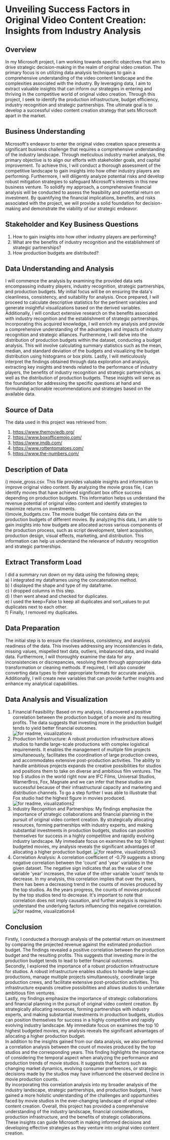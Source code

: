 # Unveiling Success Factors in Original Video Content Creation: Insights from Industry Analysis
## Overview 
In my Microsoft project, I am working towards specific objectives that aim to drive strategic decision-making in the realm of original video creation. The primary focus is on utilizing data analysis techniques to gain a comprehensive understanding of the video content landscape and the complexities associated with the industry. By leveraging data, I aim to extract valuable insights that can inform our strategies in entering and thriving in the competitive world of original video creation. Through this project, I seek to identify the production infrastructure, budget efficiency, industry recognition and strategic partnerships. The ultimate goal is to develop a successful video content creation strategy that sets Microsoft apart in the market.
## Business Understanding 
Microsoft's endeavor to enter the original video creation space presents a significant business challenge that requires a comprehensive understanding of the industry landscape. Through meticulous industry market analysis, the primary objective is to align our efforts with stakeholder goals, and capital improvement. To achieve this, I will conduct a thorough assessment of the competitive landscape to gain insights into how other industry players are performing. Furthermore, I will diligently analyze potential risks and develop robust mitigation strategies to safeguard Microsoft's interests in this new business venture. To solidify my approach, a comprehensive financial analysis will be conducted to assess the feasibility and potential return on investment. By quantifying the financial implications, benefits, and risks associated with the project, we will provide a solid foundation for decision-making and demonstrate the viability of our strategic endeavor.
## Stakeholder and Key Business Questions
1) How to gain insights into how other industry players are performing?
2) What are the benefits of industry recognition and the establishment of strategic partnerships?
3) How production budgets are distributed?
## Data Understanding and Analysis 
I will commence the analysis by examining the provided data sets encompassing industry players, industry recognition, strategic partnerships, and production budgets. My initial focus will be on ensuring the data's cleanliness, consistency, and suitability for analysis. Once prepared, I will proceed to calculate descriptive statistics for the pertinent variables and generate insightful visualizations based on the derived variables. Additionally, I will conduct extensive research on the benefits associated with industry recognition and the establishment of strategic partnerships. Incorporating this acquired knowledge, I will enrich my analysis and provide a comprehensive understanding of the advantages and impacts of industry recognition and strategic alliances. Furthermore, I will delve into the distribution of production budgets within the dataset, conducting a budget analysis. This will involve calculating summary statistics such as the mean, median, and standard deviation of the budgets and visualizing the budget distribution using histograms or box plots. Lastly, I will meticulously interpret the findings obtained through data exploration and analysis, extracting key insights and trends related to the performance of industry players, the benefits of industry recognition and strategic partnerships, as well as the distribution of production budgets. These insights will serve as the foundation for addressing the specific questions at hand and formulating actionable recommendations and strategies based on the available data.
## Source of Data 
The data used in this project was retrieved from:
 1) https://www.themoviedb.org/
 2) https://www.boxofficemojo.com/
 3) https://www.imdb.com/
 4) https://www.rottentomatoes.com/
 5) https://www.the-numbers.com/
 ## Description of Data
 i) movie_gross.csv. This file provides valuable insights and information to improve original video content. By analyzing the movie gross file, I can identify movies that have achieved significant box office success depending on production budgets. This information helps us understand the revenue potential of original video content and identify strategies to maximize returns on investments.                                                                                    
ii)movie_budgets.csv. The movie budget file contains data on the production budgets of different movies. By analyzing this data, I am able to gain insights into how budgets are allocated across various components of the production process, such as script development, talent acquisition, production design, visual effects, marketing, and distribution. This information can help us understand the relevance of industry recognition and strategic partnerships.
## Extract Transform Load 
I did a summary run down on my data using the following steps;                                                                                                     
 a) I integrated my dataframes using the concatenation method.                                                                                                     
 b) I displayed the shape and type of my dataframe.                                                                                                               
 c) I dropped columns in this step.                                                                                                                               
 d) I then went ahead and checked for duplicates.                                                                                                                 
 e) I used the keep=False to keep all duplicates and sort_values to put duplicates next to each other.                                                             
 f) Finally, I removed my duplicates.
## Data Preparation
The initial step is to ensure the cleanliness, consistency, and analysis readiness of the data. This involves addressing any inconsistencies in data, missing values, mispelled text data, outliers, imbalanced data, and invalid data. Furthermore, I will thoroughly examine the data for any inconsistencies or discrepancies, resolving them through appropriate data transformation or cleaning methods. If required, I will also consider converting data types to their appropriate formats for accurate analysis. Additionally, I will create new variables that can provide further insights and enhance my analytical capabilities.
## Data Analysis and Visualization
1) Financial Feasibility: Based on my analysis, I discovered a positive correlation between the production budget of a movie and its resulting profits. The data suggests that investing more in the production budget tends to yield better financial outcomes.                                                                 
![for readme, visualizations](https://github.com/Wendy0001/EndofP1/assets/132939772/c2580d84-bdd5-46ad-8b47-dc7e69fd46ea)                                        
2) Production Infrastructure: A robust production infrastructure allows studios to handle large-scale productions with complex logistical requirements. It enables the management of multiple film projects simultaneously, facilitates the coordination of large production crews, and accommodates extensive post-production activities. The ability to handle ambitious projects expands the creative possibilities for studios and positions them to take on diverse and ambitious film ventures. The top 5 studios in the world right now are IFC Films, Universal Studios, WarnerBros, Fox, Magnate and we can infer that these studios are successful because of their infrastructural capacity and marketing and distribution channels. To go a step further I was able to illustrate that Fox studio had the highest figure in movies produced.       
![for readme, visualizations2](https://github.com/Wendy0001/EndofP1/assets/132939772/7842589c-a103-4a27-b088-1c14609fdbd6)                                       
3) Industry Recognition and Partnerships: My findings emphasize the importance of strategic collaborations and financial planning in the pursuit of original video content creation. By strategically allocating resources, forming partnerships with industry experts, and making substantial investments in production budgets, studios can position themselves for success in a highly competitive and rapidly evolving industry landscape. My immediate focus on examines the top 10 highest budgeted movies, my analysis reveals the significant advantages of allocating a higher production budget.                                                         ![for readme, visualizations3](https://github.com/Wendy0001/EndofP1/assets/132939772/8458fb42-e922-4e84-9634-13bf6884f1b4)                                   
4) Correlation Analysis: A correlation coefficient of -0.79 suggests a strong negative correlation between the 'count' and 'year' variables in the given dataset. The negative sign indicates that as the value of one variable 'year' increases, the value of the other variable 'count' tends to decrease. In my analysis, this correlation implies that over the years, there has been a decreasing trend in the counts of movies produced by the top studios. As the years progress, the counts of movies produced by the top studios tend to decrease. It's important to note that correlation does not imply causation, and further analysis is required to understand the underlying factors influencing this negative correlation.                                                                                           ![for readme, visualizations4](https://github.com/Wendy0001/EndofP1/assets/132939772/0d4f2d5d-a297-4445-b28f-de4f84453e5c)                                     
## Conclusion
 Firstly, I conducted a thorough analysis of the potential return on investment by comparing the projected revenue against the estimated production budget. The findings revealed a positive correlation between the production budget and the resulting profits. This suggests that investing more in the production budget tends to lead to better financial outcomes.                                                                                                                      
 Secondly, I explored the importance of a robust production infrastructure for studios. A robust infrastructure enables studios to handle large-scale productions, manage multiple projects simultaneously, coordinate large production crews, and facilitate extensive post-production activities. This infrastructure expands creative possibilities and allows studios to undertake ambitious film ventures.                                                                  
 Lastly, my findings emphasize the importance of strategic collaborations and financial planning in the pursuit of original video content creation. By strategically allocating resources, forming partnerships with industry experts, and making substantial investments in production budgets, studios can position themselves for success in a highly competitive and rapidly evolving industry landscape. My immediate focus on examines the top 10 highest budgeted movies, my analysis reveals the significant advantages of allocating a higher production budget.                                                                                                                            
 In addition to the insights gained from our data analysis, we also performed a correlation analysis between the count of movies produced by the top studios and the corresponding years. This finding highlights the importance of considering the temporal aspect when analyzing the performance and production trends of movie studios. It suggests that factors such as changing market dynamics, evolving consumer preferences, or strategic decisions made by the studios may have influenced the observed decline in movie production counts.                                                                                                        
 By incorporating this correlation analysis into my broader analysis of the industry landscape, strategic partnerships, and production budgets, I have gained a more holistic understanding of the challenges and opportunities faced by movie studios in the ever-changing landscape of original video content creation.
 Overall, this project has provided a comprehensive understanding of the industry landscape, financial considerations, production infrastructure, and the benefits of strategic collaborations. These insights can guide Microsoft in making informed decisions and developing effective strategies as they venture into original video content creation.
